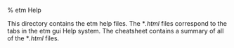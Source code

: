 % etm Help

This directory contains the etm help files. The **.html* files correspond to the tabs in the etm gui Help system. The cheatsheet contains a summary of all of the **.html* files.